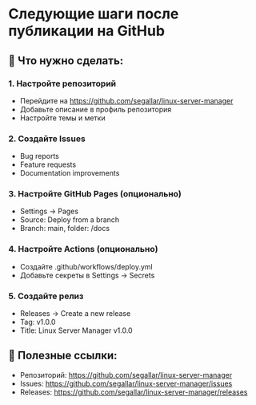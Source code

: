 # Следующие шаги после публикации на GitHub

## 🎯 Что нужно сделать:

### 1. Настройте репозиторий
- Перейдите на https://github.com/segallar/linux-server-manager
- Добавьте описание в профиль репозитория
- Настройте темы и метки

### 2. Создайте Issues
- Bug reports
- Feature requests
- Documentation improvements

### 3. Настройте GitHub Pages (опционально)
- Settings → Pages
- Source: Deploy from a branch
- Branch: main, folder: /docs

### 4. Настройте Actions (опционально)
- Создайте .github/workflows/deploy.yml
- Добавьте секреты в Settings → Secrets

### 5. Создайте релиз
- Releases → Create a new release
- Tag: v1.0.0
- Title: Linux Server Manager v1.0.0

## 🔗 Полезные ссылки:
- Репозиторий: https://github.com/segallar/linux-server-manager
- Issues: https://github.com/segallar/linux-server-manager/issues
- Releases: https://github.com/segallar/linux-server-manager/releases
